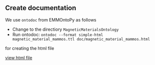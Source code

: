 ## Create documentation 

We use `ontodoc` from EMMOntoPy  as follows

* Change to the directiory `MagneticMaterialsOntology`
* Run ontodoc: `ontodoc --format simple-html magnetic_material_mammos.ttl doc/magnetic_material_mammos.html`  

for creating the html file

[view html file](https://raw.githack.com/MaMMoS-project/MagneticMaterialsOntology/f8a614da5c8db8cb7da2cf03aa7812c7e3efd075/doc/magnetic_material_mammos.html)